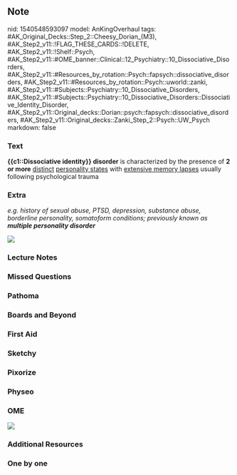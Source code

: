 ## Note
nid: 1540548593097
model: AnKingOverhaul
tags: #AK_Original_Decks::Step_2::Cheesy_Dorian_(M3), #AK_Step2_v11::!FLAG_THESE_CARDS::!DELETE, #AK_Step2_v11::!Shelf::Psych, #AK_Step2_v11::#OME_banner::Clinical::12_Psychiatry::10_Dissociative_Disorders, #AK_Step2_v11::#Resources_by_rotation::Psych::fapsych::dissociative_disorders, #AK_Step2_v11::#Resources_by_rotation::Psych::uworld::zanki, #AK_Step2_v11::#Subjects::Psychiatry::10_Dissociative_Disorders, #AK_Step2_v11::#Subjects::Psychiatry::10_Dissociative_Disorders::Dissociative_Identity_Disorder, #AK_Step2_v11::Original_decks::Dorian::psych::fapsych::dissociative_disorders, #AK_Step2_v11::Original_decks::Zanki_Step_2::Psych::UW_Psych
markdown: false

### Text
<div>
  <b>{{c1::Dissociative identity}} disorder</b> is characterized by
  the presence of <b>2 or more</b> <u>distinct</u> <u>personality
  states</u> with <u>extensive memory lapses</u> usually following
  psychological trauma
</div>

### Extra
<i>e.g. history of sexual abuse, PTSD, depression, substance abuse,
borderline personality, somatoform conditions; previously known
as</i> <b style="font-style: italic;">multiple personality
disorder</b>
<div><img src="paste-31589484462081_1529603012320.jpg" class=
"resizer"></div>

### Lecture Notes


### Missed Questions


### Pathoma


### Boards and Beyond


### First Aid


### Sketchy


### Pixorize


### Physeo


### OME
<div class="ome-widget">
  <a href=
  "https://onlinemeded.org/spa/psychiatry/dissociative-disorders/acquire?ref=anki">
  <img src="_OME_AnkiFlashcards_Lesson_5.png"></a>
</div>

### Additional Resources


### One by one

